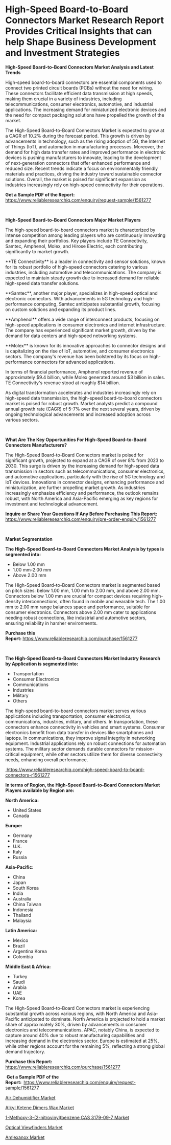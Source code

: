 <p><h1>High-Speed Board-to-Board Connectors Market Research Report Provides Critical Insights that can help Shape Business Development and Investment Strategies</h1></p><p><strong>High-Speed Board-to-Board Connectors Market Analysis and Latest Trends</strong></p>
<p><p>High-speed board-to-board connectors are essential components used to connect two printed circuit boards (PCBs) without the need for wiring. These connectors facilitate efficient data transmission at high speeds, making them crucial in a variety of industries, including telecommunications, consumer electronics, automotive, and industrial applications. The increasing demand for miniaturized electronic devices and the need for compact packaging solutions have propelled the growth of the market.</p><p>The High-Speed Board-to-Board Connectors Market is expected to grow at a CAGR of 10.2% during the forecast period. This growth is driven by advancements in technology, such as the rising adoption of 5G, the Internet of Things (IoT), and automation in manufacturing processes. Moreover, the demand for high data transfer rates and improved performance in electronic devices is pushing manufacturers to innovate, leading to the development of next-generation connectors that offer enhanced performance and reduced size. Recent trends indicate a focus on environmentally friendly materials and practices, driving the industry toward sustainable connector solutions. Overall, the market is poised for significant expansion as industries increasingly rely on high-speed connectivity for their operations.</p></p>
<p><strong>Get a Sample PDF of the Report:&nbsp;</strong> <a href="https://www.reliableresearchiq.com/enquiry/request-sample/1561277">https://www.reliableresearchiq.com/enquiry/request-sample/1561277</a></p>
<p>&nbsp;</p>
<p><strong>High-Speed Board-to-Board Connectors Major Market Players</strong></p>
<p><p>The high-speed board-to-board connectors market is characterized by intense competition among leading players who are continuously innovating and expanding their portfolios. Key players include TE Connectivity, Samtec, Amphenol, Molex, and Hirose Electric, each contributing significantly to market growth.</p><p>**TE Connectivity** is a leader in connectivity and sensor solutions, known for its robust portfolio of high-speed connectors catering to various industries, including automotive and telecommunications. The company is expected to maintain steady growth due to increased demand for reliable high-speed data transfer solutions.</p><p>**Samtec**, another major player, specializes in high-speed optical and electronic connectors. With advancements in 5G technology and high-performance computing, Samtec anticipates substantial growth, focusing on custom solutions and expanding its product lines.</p><p>**Amphenol** offers a wide range of interconnect products, focusing on high-speed applications in consumer electronics and internet infrastructure. The company has experienced significant market growth, driven by the demand for data centers and high-speed networking systems.</p><p>**Molex** is known for its innovative approaches to connector designs and is capitalizing on the rise of IoT, automotive, and consumer electronics sectors. The company's revenue has been bolstered by its focus on high-performance connectors for advanced applications.</p><p>In terms of financial performance, Amphenol reported revenue of approximately $9.4 billion, while Molex generated around $3 billion in sales. TE Connectivity's revenue stood at roughly $14 billion.</p><p>As digital transformation accelerates and industries increasingly rely on high-speed data transmission, the high-speed board-to-board connectors market is poised for robust growth. Market analysts predict a compound annual growth rate (CAGR) of 5-7% over the next several years, driven by ongoing technological advancements and increased adoption across various sectors.</p></p>
<p>&nbsp;</p>
<p><strong>What Are The Key Opportunities For High-Speed Board-to-Board Connectors Manufacturers?</strong></p>
<p><p>The High-Speed Board-to-Board Connectors market is poised for significant growth, projected to expand at a CAGR of over 8% from 2023 to 2030. This surge is driven by the increasing demand for high-speed data transmission in sectors such as telecommunications, consumer electronics, and automotive applications, particularly with the rise of 5G technology and IoT devices. Innovations in connector designs, enhancing performance and miniaturization, are further propelling market growth. As industries increasingly emphasize efficiency and performance, the outlook remains robust, with North America and Asia-Pacific emerging as key regions for investment and technological advancement.</p></p>
<p><strong>Inquire or Share Your Questions If Any Before Purchasing This Report:</strong> <a href="https://www.reliableresearchiq.com/enquiry/pre-order-enquiry/1561277">https://www.reliableresearchiq.com/enquiry/pre-order-enquiry/1561277</a></p>
<p>&nbsp;</p>
<p><strong>Market Segmentation</strong></p>
<p><strong>The High-Speed Board-to-Board Connectors Market Analysis by types is segmented into:</strong></p>
<p><ul><li>Below 1.00 mm</li><li>1.00 mm-2.00 mm</li><li>Above 2.00 mm</li></ul></p>
<p><p>The High-Speed Board-to-Board Connectors market is segmented based on pitch sizes: below 1.00 mm, 1.00 mm to 2.00 mm, and above 2.00 mm. Connectors below 1.00 mm are crucial for compact devices requiring high-density interconnections, often found in mobile and wearable tech. The 1.00 mm to 2.00 mm range balances space and performance, suitable for consumer electronics. Connectors above 2.00 mm cater to applications needing robust connections, like industrial and automotive sectors, ensuring reliability in harsher environments.</p></p>
<p><strong>Purchase this Report:&nbsp;</strong><a href="https://www.reliableresearchiq.com/purchase/1561277">https://www.reliableresearchiq.com/purchase/1561277</a></p>
<p>&nbsp;</p>
<p><strong>The High-Speed Board-to-Board Connectors Market Industry Research by Application is segmented into:</strong></p>
<p><ul><li>Transportation</li><li>Consumer Electronics</li><li>Communications</li><li>Industries</li><li>Military</li><li>Others</li></ul></p>
<p><p>The high-speed board-to-board connectors market serves various applications including transportation, consumer electronics, communications, industries, military, and others. In transportation, these connectors enhance connectivity in vehicles and smart systems. Consumer electronics benefit from data transfer in devices like smartphones and laptops. In communications, they improve signal integrity in networking equipment. Industrial applications rely on robust connections for automation systems. The military sector demands durable connectors for mission-critical equipment, while other sectors utilize them for diverse connectivity needs, enhancing overall performance.</p></p>
<p><a href="https://www.reliableresearchiq.com/high-speed-board-to-board-connectors-r1561277">&nbsp;https://www.reliableresearchiq.com/high-speed-board-to-board-connectors-r1561277</a></p>
<p><strong>In terms of Region, the High-Speed Board-to-Board Connectors Market Players available by Region are:</strong></p>
<p>
    <p> <strong> North America: </strong>
        <ul>
            <li>United States</li>
            <li>Canada</li>
        </ul>
        </p> 
    <p> <strong> Europe: </strong>
        <ul>
            <li>Germany</li>
            <li>France</li>
            <li>U.K.</li>
            <li>Italy</li>
            <li>Russia</li>
        </ul>
        </p> 
    <p> <strong> Asia-Pacific: </strong>
        <ul>
            <li>China</li>
            <li>Japan</li>
            <li>South Korea</li>
            <li>India</li>
            <li>Australia</li>
            <li>China Taiwan</li>
            <li>Indonesia</li>
            <li>Thailand</li>
            <li>Malaysia</li>
        </ul>
        </p> 
    <p> <strong> Latin America: </strong>
        <ul>
            <li>Mexico</li>
            <li>Brazil</li>
            <li>Argentina Korea</li>
            <li>Colombia</li>
        </ul>
        </p> 
    <p> <strong> Middle East & Africa: </strong>
        <ul>
            <li>Turkey</li>
            <li>Saudi</li>
            <li>Arabia</li>
            <li>UAE</li>
            <li>Korea</li>
        </ul>
    </p>
    </p>
<p><p>The High-Speed Board-to-Board Connectors market is experiencing substantial growth across various regions, with North America and Asia-Pacific anticipated to dominate. North America is projected to hold a market share of approximately 30%, driven by advancements in consumer electronics and telecommunications. APAC, notably China, is expected to capture around 40% due to robust manufacturing capabilities and increasing demand in the electronics sector. Europe is estimated at 25%, while other regions account for the remaining 5%, reflecting a strong global demand trajectory.</p></p>
<p><strong>Purchase this Report: </strong><a href="https://www.reliableresearchiq.com/purchase/1561277">https://www.reliableresearchiq.com/purchase/1561277</a></p>
<p>&nbsp;<strong>Get a Sample PDF of the Report:&nbsp;&nbsp;</strong><a href="https://www.reliableresearchiq.com/enquiry/request-sample/1561277">https://www.reliableresearchiq.com/enquiry/request-sample/1561277</a></p>
<p><strong></strong></p>
<p><p><a href="https://www.linkedin.com/pulse/how-regional-global-trends-shaping-air-dehumidifier-market-ad5ie?trackingId=CYTlXtc2R2iX4l4UIvp5lg%3D%3D">Air Dehumidifier Market</a></p><p><a href="https://medium.com/@scotttyesha/future-trends-in-global-alkyl-ketene-dimers-wax-market-market-insights-and-analysis-from-2024-to-c81217fb4597?postPublishedType=repub">Alkyl Ketene Dimers Wax Market</a></p><p><a href="https://medium.com/@scotttyesha/1-methoxy-3-2-nitrovinyl-benzene-cas-3179-09-7-market-2024-2031-industry-insights-and-0ffcb6cfe942">1-Methoxy-3-(2-nitrovinyl)benzene CAS 3179-09-7 Market</a></p><p><a href="https://issuu.com/reportprime-2/docs/optical-viewfinders-market-size-203_4d8d14f86a6252">Optical Viewfinders Market</a></p><p><a href="https://www.linkedin.com/pulse/amlexanox-market-report-product-type-pastaoral-adhesive-tablets-b5nqc?trackingId=nWFV1QtMTaCqV15gGzPyRQ%3D%3D">Amlexanox Market</a></p></p>